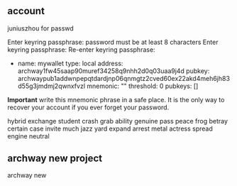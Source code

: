#

## account
juniuszhou for passwd 

Enter keyring passphrase:
password must be at least 8 characters
Enter keyring passphrase:
Re-enter keyring passphrase:

- name: mywallet
  type: local
  address: archway1fw45saap90muref34258q9nhh2d0q03uaa9j4d
  pubkey: archwaypub1addwnpepqtdardjnp06qnmgtz2cved60ex22akd4meh6jh83d55g3jmdmj2qwnxfvzl
  mnemonic: ""
  threshold: 0
  pubkeys: []


**Important** write this mnemonic phrase in a safe place.
It is the only way to recover your account if you ever forget your password.

hybrid exchange student crash grab ability genuine pass peace frog betray certain case invite much jazz yard expand arrest metal actress spread engine neutral


## archway new project 
archway new

##
